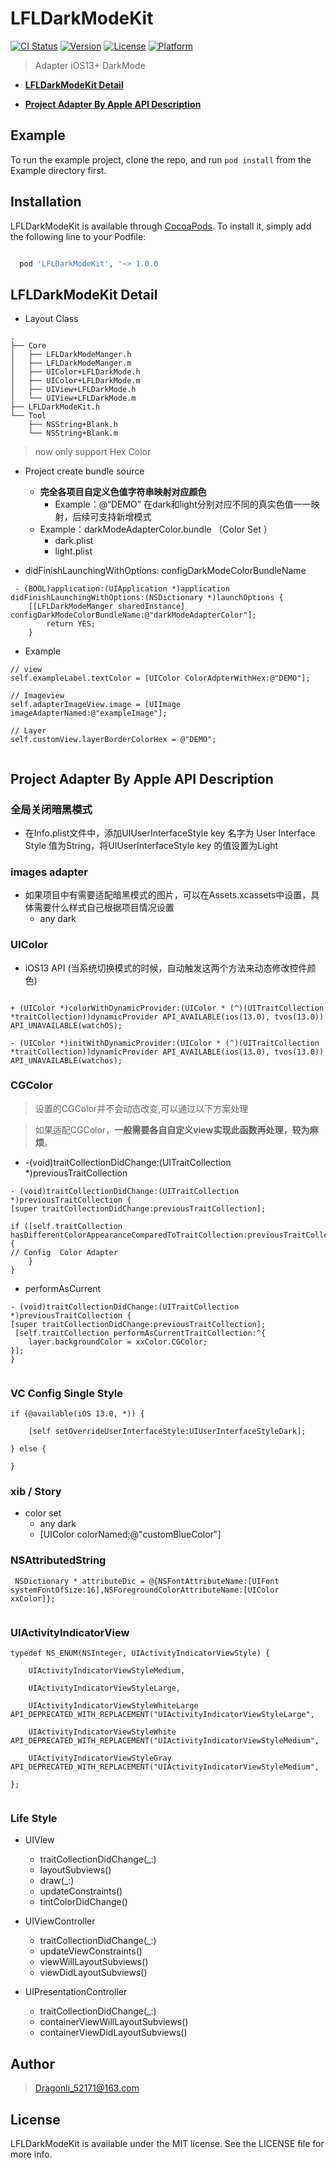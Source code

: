 # LFLDarkModeKit

[![CI Status](https://img.shields.io/travis/DevdragonLi/LFLDarkModeKit.svg?style=flat)](https://travis-ci.org/DevdragonLi/LFLDarkModeKit)
[![Version](https://img.shields.io/cocoapods/v/LFLDarkModeKit.svg?style=flat)](https://cocoapods.org/pods/LFLDarkModeKit)
[![License](https://img.shields.io/cocoapods/l/LFLDarkModeKit.svg?style=flat)](https://cocoapods.org/pods/LFLDarkModeKit)
[![Platform](https://img.shields.io/cocoapods/p/LFLDarkModeKit.svg?style=flat)](https://cocoapods.org/pods/LFLDarkModeKit)



> Adapter iOS13+ DarkMode 

- **[LFLDarkModeKit Detail](#use)** 

- **[Project Adapter By Apple API Description](#darkMode)** 

## Example

To run the example project, clone the repo, and run `pod install` from the 
Example directory first.

## Installation

LFLDarkModeKit is available through [CocoaPods](https://cocoapods.org). To install it, simply add the following line to your Podfile:

```ruby

  pod 'LFLDarkModeKit', '~> 1.0.0

```

## <a name="use"></a> LFLDarkModeKit Detail

- Layout Class   

```
.
├── Core
│   ├── LFLDarkModeManger.h
│   ├── LFLDarkModeManger.m
│   ├── UIColor+LFLDarkMode.h
│   ├── UIColor+LFLDarkMode.m
│   ├── UIView+LFLDarkMode.h
│   └── UIView+LFLDarkMode.m
├── LFLDarkModeKit.h
└── Tool
    ├── NSString+Blank.h
    └── NSString+Blank.m
```

> now only support Hex Color 

- Project create bundle source  
	- **完全各项目自定义色值字符串映射对应颜色**
		- Example：@“DEMO” 在dark和light分别对应不同的真实色值一一映射，后续可支持新增模式
	- Example：darkModeAdapterColor.bundle （Color Set ）
		- dark.plist 
		- light.plist

- didFinishLaunchingWithOptions: configDarkModeColorBundleName 

```
 - (BOOL)application:(UIApplication *)application didFinishLaunchingWithOptions:(NSDictionary *)launchOptions {
    [[LFLDarkModeManger sharedInstance] configDarkModeColorBundleName:@"darkModeAdapterColor"];
	    return YES;
	}

```

- Example  

``` 
// view
self.exampleLabel.textColor = [UIColor ColorAdpterWithHex:@"DEMO"];
  
// Imageview 
self.adapterImageView.image = [UIImage imageAdapterNamed:@"exampleImage"];

// Layer 
self.customView.layerBorderColorHex = @"DEMO";
	    
```

## <a name="darkMode"></a> Project Adapter By Apple API Description

### 全局关闭暗黑模式

- 在Info.plist文件中，添加UIUserInterfaceStyle key 名字为 User Interface Style 值为String，将UIUserInterfaceStyle key 的值设置为Light

### images adapter

- 如果项目中有需要适配暗黑模式的图片，可以在Assets.xcassets中设置，具体需要什么样式自己根据项目情况设置
	- any dark 
	
### UIColor

- iOS13 API (当系统切换模式的时候，自动触发这两个方法来动态修改控件颜色)

```

+ (UIColor *)colorWithDynamicProvider:(UIColor * (^)(UITraitCollection *traitCollection))dynamicProvider API_AVAILABLE(ios(13.0), tvos(13.0)) API_UNAVAILABLE(watchOS);

- (UIColor *)initWithDynamicProvider:(UIColor * (^)(UITraitCollection *traitCollection))dynamicProvider API_AVAILABLE(ios(13.0), tvos(13.0)) API_UNAVAILABLE(watchos);

```

### CGColor 

> 设置的CGColor并不会动态改变,可以通过以下方案处理

> 如果适配CGColor，**一般需要各自自定义view实现此函数再处理，较为麻烦**。

- -(void)traitCollectionDidChange:(UITraitCollection *)previousTraitCollection

```
- (void)traitCollectionDidChange:(UITraitCollection *)previousTraitCollection {
[super traitCollectionDidChange:previousTraitCollection];
    
if ([self.traitCollection hasDifferentColorAppearanceComparedToTraitCollection:previousTraitCollection]) {
// Config  Color Adapter 
	}
}

```
- performAsCurrent
	
```
- (void)traitCollectionDidChange:(UITraitCollection *)previousTraitCollection {
[super traitCollectionDidChange:previousTraitCollection];
 [self.traitCollection performAsCurrentTraitCollection:^{
    layer.backgroundColor = xxColor.CGColor;
}];
}
	
```

### VC Config Single Style 
 
```
if (@available(iOS 13.0, *)) {
    
    [self setOverrideUserInterfaceStyle:UIUserInterfaceStyleDark];
    
} else {
    
}
```
### xib / Story 
- color set 
	- any dark 
	- [UIColor colorNamed:@"customBlueColor"] 

### NSAttributedString

```
 NSDictionary * attributeDic = @{NSFontAttributeName:[UIFont systemFontOfSize:16],NSForegroundColorAttributeName:[UIColor xxColor]};
	
```

### UIActivityIndicatorView


```
typedef NS_ENUM(NSInteger, UIActivityIndicatorViewStyle) {
	
    UIActivityIndicatorViewStyleMedium,
	
    UIActivityIndicatorViewStyleLarge,
	
    UIActivityIndicatorViewStyleWhiteLarge API_DEPRECATED_WITH_REPLACEMENT("UIActivityIndicatorViewStyleLarge",
	
    UIActivityIndicatorViewStyleWhite API_DEPRECATED_WITH_REPLACEMENT("UIActivityIndicatorViewStyleMedium",
	
    UIActivityIndicatorViewStyleGray API_DEPRECATED_WITH_REPLACEMENT("UIActivityIndicatorViewStyleMedium",
	
};
	
```

### Life Style 


- UIView

	- traitCollectionDidChange(_:)
	- layoutSubviews()
	- draw(_:)
	- updateConstraints()
	- tintColorDidChange()

- UIViewController
	- traitCollectionDidChange(_:)
	- updateViewConstraints()
	- viewWillLayoutSubviews()
	- viewDidLayoutSubviews()

- UIPresentationController
	- traitCollectionDidChange(_:)
	- containerViewWillLayoutSubviews()
	- containerViewDidLayoutSubviews()

## Author

> Dragonli_52171@163.com

## License

LFLDarkModeKit is available under the MIT license. See the LICENSE file for more info.

